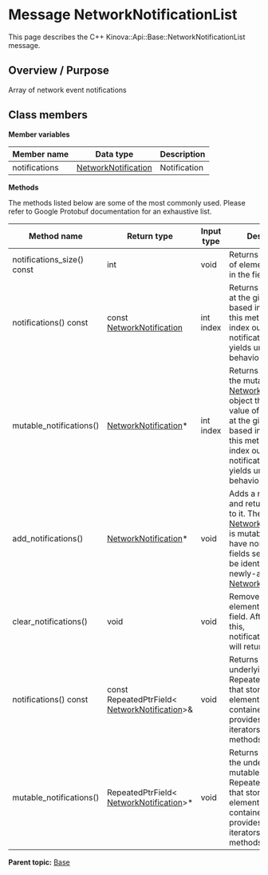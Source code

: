 # Message NetworkNotificationList

This page describes the C++ Kinova::Api::Base::NetworkNotificationList message.

## Overview / Purpose

Array of network event notifications

## Class members

 **Member variables** 

|Member name|Data type|Description|
|-----------|---------|-----------|
|notifications| [NetworkNotification](msg_Base_NetworkNotification.md#)|Notification|

 **Methods** 

The methods listed below are some of the most commonly used. Please refer to Google Protobuf documentation for an exhaustive list.

|Method name|Return type|Input type|Description|
|-----------|-----------|----------|-----------|
|notifications\_size\(\) const|int|void|Returns the number of elements currently in the field.|
|notifications\(\) const|const [NetworkNotification](msg_Base_NetworkNotification.md#)|int index|Returns the element at the given zero-based index. Calling this method with index outside of \[0, notifications\_size\(\)\) yields undefined behavior.|
|mutable\_notifications\(\)| [NetworkNotification](msg_Base_NetworkNotification.md#)\*|int index|Returns a pointer to the mutable [NetworkNotification](msg_Base_NetworkNotification.md#) object that stores the value of the element at the given zero-based index. Calling this method with index outside of \[0, notifications\_size\(\)\) yields undefined behavior.|
|add\_notifications\(\)| [NetworkNotification](msg_Base_NetworkNotification.md#)\*|void|Adds a new element and returns a pointer to it. The returned [NetworkNotification](msg_Base_NetworkNotification.md#) is mutable and will have none of its fields set \(i.e. it will be identical to a newly-allocated [NetworkNotification](msg_Base_NetworkNotification.md#)\).|
|clear\_notifications\(\)|void|void|Removes all elements from the field. After calling this, notifications\_size\(\) will return zero.|
|notifications\(\) const|const RepeatedPtrField< [NetworkNotification](msg_Base_NetworkNotification.md#)\>&|void|Returns the underlying RepeatedPtrField that stores the field's elements. This container class provides STL-like iterators and other methods.|
|mutable\_notifications\(\)|RepeatedPtrField< [NetworkNotification](msg_Base_NetworkNotification.md#)\>\*|void|Returns a pointer to the underlying mutable RepeatedPtrField that stores the field's elements. This container class provides STL-like iterators and other methods.|

**Parent topic:** [Base](../references/summary_Base.md)

